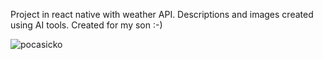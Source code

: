 Project in react native with weather API. Descriptions and images created using AI tools. Created for my son :-)

![pocasicko](https://github.com/LukasMitlener/react_native_pocasicko/assets/97617930/aeb76ca4-1062-49e1-986f-bb3e069622b6)
